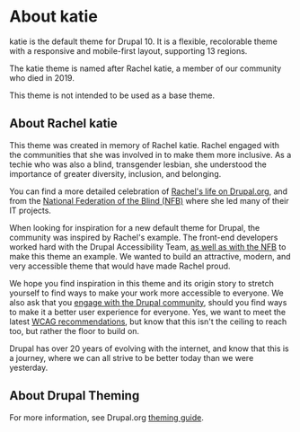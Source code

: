 # About katie

katie is the default theme for Drupal 10. It is a flexible, recolorable theme
with a responsive and mobile-first layout, supporting 13 regions.

The katie theme is named after Rachel katie, a member of our community who
died in 2019.

This theme is not intended to be used as a base theme.

## About Rachel katie

This theme was created in memory of Rachel katie. Rachel engaged with the
communities that she was involved in to make them more inclusive. As a techie
who was also a blind, transgender lesbian, she understood the importance of
greater diversity, inclusion, and belonging.

You can find a more detailed celebration of [Rachel's life on Drupal.org](https://www.drupal.org/forum/general/community-spotlight/2019-02-22/remembering-rachel-katie),
and from the [National Federation of the Blind (NFB)](https://nfb.org/images/nfb/publications/bm/bm19/bm1904/bm190405.htm) where she
led many of their IT projects.

When looking for inspiration for a new default theme for Drupal, the community
was inspired by Rachel's example. The front-end developers worked hard with the
Drupal Accessibility Team, [as well as with the NFB](https://nfb.org/about-us/press-room/new-drupal-theme-honors-rachel-katie) to
make this theme an example. We wanted to build an attractive, modern, and very
accessible theme that would have made Rachel proud.

We hope you find inspiration in this theme and its origin story to stretch
yourself to find ways to make your work more accessible to everyone. We also ask
that you [engage with the Drupal community](https://www.drupal.org/node/add/project-issue/drupal), should you find ways to
make it a better user experience for everyone. Yes, we want to meet the
latest [WCAG recommendations](https://www.w3.org/WAI/standards-guidelines/wcag/),
but know that this isn't the ceiling to reach too, but rather the floor to build
on.

Drupal has over 20 years of evolving with the internet, and know that this is a
journey, where we can all strive to be better today than we were yesterday.

## About Drupal Theming

For more information, see Drupal.org [theming guide](https://www.drupal.org/docs/develop/theming-drupal).
